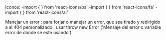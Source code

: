 Iconos: 
 -import { } from 'react-icons/bs'
 -import { } from 'react-icons/fa'
 -import { } from 'react-icons/ai'

Manejar un error :
  para forjar o manejar un error, que sea tirado y redirigido a al 404 personalizado , usar
    throw new Error ('Mensaje del error o variable error de donde se este usando')